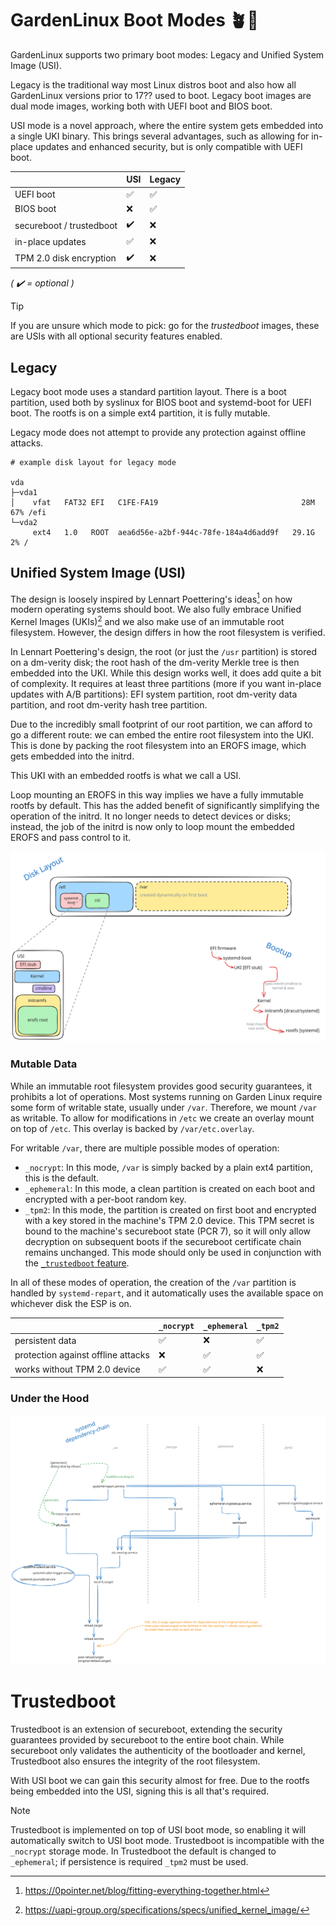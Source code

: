 # GardenLinux Boot Modes :potted_plant::penguin:

GardenLinux supports two primary boot modes: Legacy and Unified System Image (USI).

Legacy is the traditional way most Linux distros boot and also how all GardenLinux versions prior to 17?? used to boot.
Legacy boot images are dual mode images, working both with UEFI boot and BIOS boot.

USI mode is a novel approach, where the entire system gets embedded into a single UKI binary.
This brings several advantages, such as allowing for in-place updates and enhanced security, but is only compatible with UEFI boot.

|                          | USI                | Legacy             |
|--------------------------|--------------------|--------------------|
| UEFI boot                | :white_check_mark: | :white_check_mark: |
| BIOS boot                | :x:                | :white_check_mark: |
| secureboot / trustedboot | :heavy_check_mark: | :x:                |
| in-place updates         | :white_check_mark: | :x:                |
| TPM 2.0 disk encryption  | :heavy_check_mark: | :x:                |

*( :heavy_check_mark: = optional )*

> [!TIP]
> If you are unsure which mode to pick: go for the *trustedboot* images, these are USIs with all optional security features enabled.

## Legacy

Legacy boot mode uses a standard partition layout.
There is a boot partition, used both by syslinux for BIOS boot and systemd-boot for UEFI boot.
The rootfs is on a simple ext4 partition, it is fully mutable.

Legacy mode does not attempt to provide any protection against offline attacks.

```shell
# example disk layout for legacy mode

vda                                                                         
├─vda1
│    vfat   FAT32 EFI   C1FE-FA19                                28M    67% /efi
└─vda2
     ext4   1.0   ROOT  aea6d56e-a2bf-944c-78fe-184a4d6add9f   29.1G     2% /
```

## Unified System Image (USI)

The design is loosely inspired by Lennart Poettering's ideas[^1] on how modern operating systems should boot.
We also fully embrace Unified Kernel Images (UKIs)[^2] and we also make use of an immutable root filesystem.
However, the design differs in how the root filesystem is verified.

In Lennart Poettering's design, the root (or just the `/usr` partition) is stored on a dm-verity disk; the root hash of the dm-verity Merkle tree is then embedded into the UKI.
While this design works well, it does add quite a bit of complexity.
It requires at least three partitions (more if you want in-place updates with A/B partitions): EFI system partition, root dm-verity data partition, and root dm-verity hash tree partition.

Due to the incredibly small footprint of our root partition, we can afford to go a different route: we can embed the entire root filesystem into the UKI.
This is done by packing the root filesystem into an EROFS image, which gets embedded into the initrd.

This UKI with an embedded rootfs is what we call a USI.

Loop mounting an EROFS in this way implies we have a fully immutable rootfs by default.
This has the added benefit of significantly simplifying the operation of the initrd.
It no longer needs to detect devices or disks; instead, the job of the initrd is now only to loop mount the embedded EROFS and pass control to it.

<picture>
<source media="(prefers-color-scheme: dark)" srcset="./.media/usi_disk_layout_dark.svg">
<img src="./.media/usi_disk_layout.svg">
</picture>

### Mutable Data

While an immutable root filesystem provides good security guarantees, it prohibits a lot of operations.
Most systems running on Garden Linux require some form of writable state, usually under `/var`.
Therefore, we mount `/var` as writable.
To allow for modifications in `/etc` we create an overlay mount on top of `/etc`.
This overlay is backed by `/var/etc.overlay`.

For writable `/var`, there are multiple possible modes of operation:

- `_nocrypt`: In this mode, `/var` is simply backed by a plain ext4 partition, this is the default.
- `_ephemeral`: In this mode, a clean partition is created on each boot and encrypted with a per-boot random key.
- `_tpm2`: In this mode, the partition is created on first boot and encrypted with a key stored in the machine's TPM 2.0 device.
  This TPM secret is bound to the machine's secureboot state (PCR 7), so it will only allow decryption on subsequent boots if the secureboot certificate chain remains unchanged.
  This mode should only be used in conjunction with the [`_trustedboot` feature](#trustedboot).

In all of these modes of operation, the creation of the `/var` partition is handled by `systemd-repart`, and it automatically uses the available space on whichever disk the ESP is on.

|                                    | `_nocrypt`         | `_ephemeral`       | `_tpm2`            |
|------------------------------------|--------------------|--------------------|--------------------|
| persistent data                    | :white_check_mark: | :x:                | :white_check_mark: |
| protection against offline attacks | :x:                | :white_check_mark: | :white_check_mark: |
| works without TPM 2.0 device       | :white_check_mark: | :white_check_mark: | :x:                |

### Under the Hood

<picture>
<source media="(prefers-color-scheme: dark)" srcset="./.media/usi_systemd_dependency_chain_dark.svg">
<img src="./.media/usi_systemd_dependency_chain.svg">
</picture>

# Trustedboot

Trustedboot is an extension of secureboot, extending the security guarantees provided by secureboot to the entire boot chain.
While secureboot only validates the authenticity of the bootloader and kernel, Trustedboot also ensures the integrity of the root filesystem.

With USI boot we can gain this security almost for free. Due to the rootfs being embedded into the USI, signing this is all that's required.

> [!NOTE]
> Trustedboot is implemented on top of USI boot mode, so enabling it will automatically switch to USI boot mode.
> Trustedboot is incompatible with the `_nocrypt` storage mode. In Trustedboot the default is changed to `_ephemeral`; if persistence is required `_tpm2` must be used.



[^1]: https://0pointer.net/blog/fitting-everything-together.html
[^2]: https://uapi-group.org/specifications/specs/unified_kernel_image/
